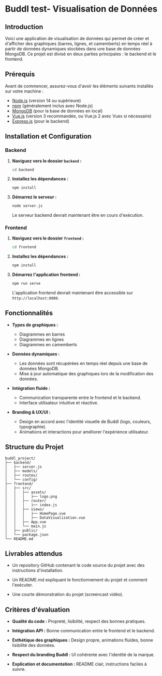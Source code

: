 # Buddl test- Visualisation de Données

## Introduction

Voici une application de visualisation de données qui permet de créer et d'afficher des graphiques (barres, lignes, et camemberts) en temps réel à partir de données dynamiques stockées dans une base de données MongoDB. Ce projet est divisé en deux parties principales : le backend et le frontend.

## Prérequis

Avant de commencer, assurez-vous d'avoir les éléments suivants installés sur votre machine :

- [Node.js](https://nodejs.org/) (version 14 ou supérieure)
- [npm](https://www.npmjs.com/) (généralement inclus avec Node.js)
- [MongoDB](https://www.mongodb.com/) (pour la base de données en local)
- [Vue.js](https://vuejs.org/) (version 3 recommandée, ou Vue.js 2 avec Vuex si nécessaire)
- [Express.js](https://expressjs.com/) (pour le backend)

## Installation et Configuration

### Backend

1. **Naviguez vers le dossier `backend` :**
   ```bash
   cd backend
   ```

2. **Installez les dépendances :**
   ```bash
   npm install
   ```

3. **Démarrez le serveur :**
   ```bash
   node server.js
   ```

   Le serveur backend devrait maintenant être en cours d'exécution.

### Frontend

1. **Naviguez vers le dossier `frontend` :**
   ```bash
   cd frontend
   ```

2. **Installez les dépendances :**
   ```bash
   npm install
   ```

3. **Démarrez l'application frontend :**
   ```bash
   npm run serve
   ```

   L'application frontend devrait maintenant être accessible sur `http://localhost:8080`.

## Fonctionnalités

- **Types de graphiques :**
  - Diagrammes en barres
  - Diagrammes en lignes
  - Diagrammes en camemberts

- **Données dynamiques :**
  - Les données sont récupérées en temps réel depuis une base de données MongoDB.
  - Mise à jour automatique des graphiques lors de la modification des données.

-   **Intégration fluide :**
    -   Communication transparente entre le frontend et le backend.
    -   Interface utilisateur intuitive et réactive.
        
-   **Branding & UX/UI :**
    -   Design en accord avec l'identité visuelle de Buddl (logo, couleurs, typographie).
    -   Animations et interactions pour améliorer l'expérience utilisateur.
  
## Structure du Projet

```
buddl_project/
├── backend/
│   ├── server.js
│   ├── models/
│   ├── routes/
│   └── config/
├── frontend/
│   ├── src/
│   │   ├── assets/
│	│	│	├── logo.png
│   │   ├── router/
│	│	│	├── index.js
│   │   ├── views/
│	│	│	├── HomePage.vue
│	│	│	├── DataVisualization.vue
│   │   ├── App.vue
│   │   └── main.js
│   ├── public/
│   └── package.json
└── README.md
```
## Livrables attendus

-   Un repository GitHub contenant le code source du projet avec des instructions d'installation.
    
-   Un README.md expliquant le fonctionnement du projet et comment l'exécuter.
    
-   Une courte démonstration du projet (screencast vidéo).
    

## Critères d'évaluation

-   **Qualité du code :**  Propreté, lisibilité, respect des bonnes pratiques.
    
-   **Intégration API :**  Bonne communication entre le frontend et le backend.
    
-   **Esthétique des graphiques :**  Design propre, animations fluides, bonne lisibilité des données.
    
-   **Respect du branding Buddl :**  UI cohérente avec l'identité de la marque.
    
-   **Explication et documentation :**  README clair, instructions faciles à suivre.